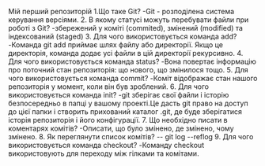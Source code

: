Мій перший репозиторій
1.Що таке Git?
-Git - розподілена система керування версіями.
2.	В якому статусі можуть перебувати файли при роботі з Git? 
-збережений у коміті (commited), змінений (modified) та індексований (staged)
3.	Для чого використовується  команда add?
-Команда git add приймає шлях файлу або директорії. Якщо це директорія, команда додає усі файли в цій директорії рекурсивно.
4.	Для чого використовується  команда status? 
-Вона повертає інформацію про поточний стан репозиторія: що нового, що змінилося тощо.
5.	Для чого використовується  команда commit? 
-Коміт відображає стан нашого репозиторія у момент, коли він був зроблений.
6.	Для чого використовується  команда init?
-git зберігає свої файли і історію безпосередньо в папці у вашому проекті.Це дасть git право на доступ до цієї папки і створить прихований каталог .git, де буде зберігатися історія репозиторія і його конфігурації.
7.	Що необхідно писати в коментарях комітів?
-Описати, що було змінено, де змінено, чому змінено.
8.	Як переглянути список комітів? 
-- git log --reflog
9.	Для чого використовується  команда checkout?
-Команду checkout використовують для переходу між гілками та комітами.
